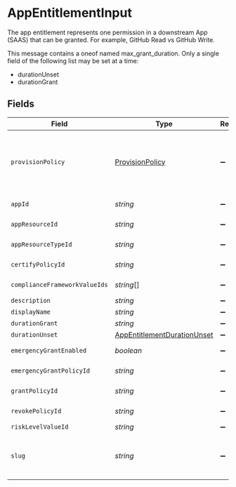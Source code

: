 # AppEntitlementInput

 The app entitlement represents one permission in a downstream App (SAAS) that can be granted. For example, GitHub Read vs GitHub Write.


This message contains a oneof named max_grant_duration. Only a single field of the following list may be set at a time:
  - durationUnset
  - durationGrant



## Fields

| Field                                                                                                                                                                                                     | Type                                                                                                                                                                                                      | Required                                                                                                                                                                                                  | Description                                                                                                                                                                                               |
| --------------------------------------------------------------------------------------------------------------------------------------------------------------------------------------------------------- | --------------------------------------------------------------------------------------------------------------------------------------------------------------------------------------------------------- | --------------------------------------------------------------------------------------------------------------------------------------------------------------------------------------------------------- | --------------------------------------------------------------------------------------------------------------------------------------------------------------------------------------------------------- |
| `provisionPolicy`                                                                                                                                                                                         | [ProvisionPolicy](../../models/shared/provisionpolicy.md)                                                                                                                                                 | :heavy_minus_sign:                                                                                                                                                                                        | The ProvisionPolicy message.<br/><br/>This message contains a oneof named typ. Only a single field of the following list may be set at a time:<br/>  - connector<br/>  - manual<br/>  - delegated<br/>    |
| `appId`                                                                                                                                                                                                   | *string*                                                                                                                                                                                                  | :heavy_minus_sign:                                                                                                                                                                                        |  The ID of the app that is associated with the app entitlement<br/>                                                                                                                                       |
| `appResourceId`                                                                                                                                                                                           | *string*                                                                                                                                                                                                  | :heavy_minus_sign:                                                                                                                                                                                        |  The ID of the app resource that is associated with the app entitlement<br/>                                                                                                                              |
| `appResourceTypeId`                                                                                                                                                                                       | *string*                                                                                                                                                                                                  | :heavy_minus_sign:                                                                                                                                                                                        |  The ID of the app resource type that is associated with the app entitlement<br/>                                                                                                                         |
| `certifyPolicyId`                                                                                                                                                                                         | *string*                                                                                                                                                                                                  | :heavy_minus_sign:                                                                                                                                                                                        |  The ID of the policy that will be used for certify tickets related to the app entitlement<br/>                                                                                                           |
| `complianceFrameworkValueIds`                                                                                                                                                                             | *string*[]                                                                                                                                                                                                | :heavy_minus_sign:                                                                                                                                                                                        |  The IDs of different compliance frameworks associated with this app entitlement ex (SOX, HIPAA, PCI, etc.)<br/>                                                                                          |
| `description`                                                                                                                                                                                             | *string*                                                                                                                                                                                                  | :heavy_minus_sign:                                                                                                                                                                                        |  The description of the app entitlement<br/>                                                                                                                                                              |
| `displayName`                                                                                                                                                                                             | *string*                                                                                                                                                                                                  | :heavy_minus_sign:                                                                                                                                                                                        |  The display name of the app entitlement.<br/>                                                                                                                                                            |
| `durationGrant`                                                                                                                                                                                           | *string*                                                                                                                                                                                                  | :heavy_minus_sign:                                                                                                                                                                                        | N/A                                                                                                                                                                                                       |
| `durationUnset`                                                                                                                                                                                           | [AppEntitlementDurationUnset](../../models/shared/appentitlementdurationunset.md)                                                                                                                         | :heavy_minus_sign:                                                                                                                                                                                        | N/A                                                                                                                                                                                                       |
| `emergencyGrantEnabled`                                                                                                                                                                                   | *boolean*                                                                                                                                                                                                 | :heavy_minus_sign:                                                                                                                                                                                        |  This enables tasks to be created in an emergency and use a selected emergency access policy.<br/>                                                                                                        |
| `emergencyGrantPolicyId`                                                                                                                                                                                  | *string*                                                                                                                                                                                                  | :heavy_minus_sign:                                                                                                                                                                                        |  The ID of the policy that will be used for emergency access grant tasks<br/>                                                                                                                             |
| `grantPolicyId`                                                                                                                                                                                           | *string*                                                                                                                                                                                                  | :heavy_minus_sign:                                                                                                                                                                                        |  The ID of the policy that will be used for grant tickets related to the app entitlement<br/>                                                                                                             |
| `revokePolicyId`                                                                                                                                                                                          | *string*                                                                                                                                                                                                  | :heavy_minus_sign:                                                                                                                                                                                        |  The ID of the policy that will be used for revoke tickets related to the app entitlement<br/>                                                                                                            |
| `riskLevelValueId`                                                                                                                                                                                        | *string*                                                                                                                                                                                                  | :heavy_minus_sign:                                                                                                                                                                                        | The riskLevelValueId field.                                                                                                                                                                               |
| `slug`                                                                                                                                                                                                    | *string*                                                                                                                                                                                                  | :heavy_minus_sign:                                                                                                                                                                                        |  The slug is displayed as an oval next to the name in the frontend of C1, it tells you what permission the entitlement grants. See https://www.conductorone.com/docs/product/manage-access/entitlements/<br/> |